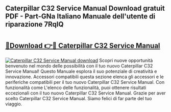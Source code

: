 ## Caterpillar C32 Service Manual Download gratuit PDF - Part-GNa Italiano Manuale dell'utente di riparazione 7RqlQ

# <h2><a href="http://dfbpry.blite.top/?on=Caterpillar+C32+Service+Manual">🔗Download 👉🔴 Caterpillar C32 Service Manual</a></h2>

[![Caterpillar C32 Service Manual download](https://i.imgur.com/lujVjoI.png)](http://dfbpry.blite.top/?on=Caterpillar+C32+Service+Manual)
Scopri nuove opportunità benvenuto nel mondo delle possibilità con il tuo nuovo Caterpillar C32 Service Manual! Questo Manuale esplora il suo potenziale di creatività e innovazione. Accessori compatibili questa sezione elenca gli accessori e le periferiche compatibili per il tuo nuovo Caterpillar C32 Service Manual. Con funzionalità come L'elenco delle funzionalità, puoi ottenere risultati eccezionali con il tuo nuovo Caterpillar C32 Service Manual. Grazie per aver scelto Caterpillar C32 Service Manual. Siamo felici di far parte del tuo viaggio.
